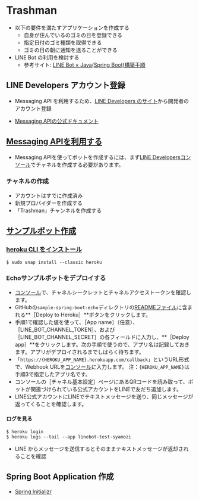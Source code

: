 # Trashman

- 以下の要件を満たすアプリケーションを作成する
  - 自身が住んでいるのゴミの日を登録できる
  - 指定日付のゴミ種類を取得できる
  - ゴミの日の朝に通知を送ることができる
- LINE Bot の利用を検討する
  - 参考サイト: [LINE Bot × Java(Spring Boot)構築手順](https://qiita.com/zakisanbaiman/items/e87c4834b28c6d964e54)



## LINE Developers アカウント登録

- Messaging API を利用するため、[LINE Developers のサイト](https://developers.line.biz/ja/services/messaging-api/)から開発者のアカウント登録

- [Messaging APIの公式ドキュメント](https://developers.line.biz/ja/docs/messaging-api/)

## [Messaging APIを利用する](https://developers.line.biz/ja/docs/messaging-api/getting-started/)

- Messaging APIを使ってボットを作成するには、まず[LINE Developersコンソール](https://developers.line.biz/console/)でチャネルを作成する必要があります。

### チャネルの作成

- アカウントはすでに作成済み
- 新規プロバイダーを作成する
- 「Trashman」チャンネルを作成する



## [サンプルボット作成](https://developers.line.biz/ja/docs/messaging-api/building-sample-bot-with-heroku/)

### [heroku CLI をインストール](https://devcenter.heroku.com/articles/heroku-cli)

```
$ sudo snap install --classic heroku
```



### Echoサンプルボットをデプロイする

- [コンソール](https://developers.line.biz/console/)で、チャネルシークレットとチャネルアクセストークンを確認します。
- GitHubの`sample-spring-boot-echo`ディレクトリの[READMEファイル](https://github.com/line/line-bot-sdk-java/tree/master/sample-spring-boot-echo#step-2)に含まれる**［Deploy to Heroku］**ボタンをクリックします。
- 手順1で確認した値を使って、［App name］（任意）、［LINE_BOT_CHANNEL_TOKEN］、および［LINE_BOT_CHANNEL_SECRET］の各フィールドに入力し、**［Deploy app］**をクリックします。次の手順で使うので、アプリ名は記録しておきます。アプリがデプロイされるまでしばらく待ちます。
- 「`https://{HEROKU_APP_NAME}.herokuapp.com/callback`」というURL形式で、Webhook URLを[コンソール](https://developers.line.biz/console/)に入力します。
  注：`{HEROKU_APP_NAME}`は手順3で指定したアプリ名です。
- コンソールの［チャネル基本設定］ページにあるQRコードを読み取って、ボットが関連づけられている公式アカウントをLINEで友だち追加します。
- LINE公式アカウントにLINEでテキストメッセージを送り、同じメッセージが返ってくることを確認します。



#### ログを見る

```
$ heroku login
$ heroku logs --tail --app linebot-test-syamozi
```

- LINE からメッセージを送信するとそのままテキストメッセージが返却されることを確認



## Spring Boot Application 作成

- [Spring Initializr](https://start.spring.io/)